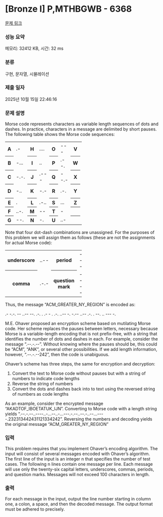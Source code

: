# [Bronze I] P,MTHBGWB - 6368 

[문제 링크](https://www.acmicpc.net/problem/6368) 

### 성능 요약

메모리: 32412 KB, 시간: 32 ms

### 분류

구현, 문자열, 시뮬레이션

### 제출 일자

2025년 10월 15일 22:46:16

### 문제 설명

<p>Morse code represents characters as variable length sequences of dots and dashes. In practice, characters in a message are delimited by short pauses. The following table shows the Morse code sequences:</p>

<table class="table table-bordered" style="width:50%">
	<tbody>
		<tr>
			<th>A</th>
			<td>.-</td>
			<th>H</th>
			<td>....</td>
			<th>O</th>
			<td>---</td>
			<th>V</th>
			<td>...-</td>
		</tr>
		<tr>
			<th>B</th>
			<td>-...</td>
			<th>I</th>
			<td>..</td>
			<th>P</th>
			<td>.--.</td>
			<th>W</th>
			<td>.--</td>
		</tr>
		<tr>
			<th>C</th>
			<td>-.-.</td>
			<th>J</th>
			<td>.---</td>
			<th>Q</th>
			<td>--.-</td>
			<th>X</th>
			<td>-..-</td>
		</tr>
		<tr>
			<th>D</th>
			<td>-..</td>
			<th>K</th>
			<td>-.-</td>
			<th>R</th>
			<td>.-.</td>
			<th>Y</th>
			<td>-.--</td>
		</tr>
		<tr>
			<th>E</th>
			<td>.</td>
			<th>L</th>
			<td>.-..</td>
			<th>S</th>
			<td>...</td>
			<th>Z</th>
			<td>--..</td>
		</tr>
		<tr>
			<th>F</th>
			<td>..-.</td>
			<th>M</th>
			<td>--</td>
			<th>T</th>
			<td>-</td>
			<th> </th>
			<td> </td>
		</tr>
		<tr>
			<th>G</th>
			<td>--.</td>
			<th>N</th>
			<td>-.</td>
			<th>U</th>
			<td>..-</td>
			<th> </th>
			<td> </td>
		</tr>
	</tbody>
</table>

<p>Note that four dot-dash combinations are unassigned. For the purposes of this problem we will assign them as follows (these are not the assignments for actual Morse code):</p>

<table class="table table-bordered" style="width:50%">
	<tbody>
		<tr>
			<th>underscore</th>
			<td>..--</td>
			<th>period</th>
			<td>---.</td>
		</tr>
		<tr>
			<th>comma</th>
			<td>.-.-</td>
			<th>question mark</th>
			<td>----</td>
		</tr>
	</tbody>
</table>

<p>Thus, the message “ACM_GREATER_NY_REGION” is encoded as:</p>

<p>.- -.-. -- ..-- --. .-. . .- - . .-. ..-- -. -.-- ..-- .-. . --. .. --- -.</p>

<p>M.E. Ohaver proposed an encryption scheme based on mutilating Morse code. Her scheme replaces the pauses between letters, necessary because Morse is a variable-length encoding that is not prefix-free, with a string that identifies the number of dots and dashes in each. For example, consider the message “.--.-.--”. Without knowing where the pauses should be, this could be “ACM”, “ANK”, or several other possibilities. If we add length information, however, “.--.-.--242”, then the code is unabiguous.</p>

<p>Ohaver’s scheme has three steps, the same for encryption and decryption:</p>

<ol>
	<li>Convert the text to Morse code without pauses but with a string of numbers to indicate code lengths</li>
	<li>Reverse the string of numbers</li>
	<li>Convert the dots and dashes back into to text using the reversed string of numbers as code lengths</li>
</ol>

<p>As an example, consider the encrypted message “AKADTOF_IBOETATUK_IJN”. Converting to Morse code with a length string yields “.--.-.--..----..-...--..-...---.-.--..--.-..--...----.232313442431121334242”. Reversing the numbers and decoding yields the original message “ACM_GREATER_NY_REGION”</p>

### 입력 

 <p>This problem requires that you implement Ohaver’s encoding algorithm. The input will consist of several messages encoded with Ohaver’s algorithm. The first line of the input is an integer n that specifies the number of test cases. The following n lines contain one message per line. Each message will use only the twenty-six capital letters, underscores, commas, periods, and question marks. Messages will not exceed 100 characters in length.</p>

### 출력 

 <p>For each message in the input, output the line number starting in column one, a colon, a space, and then the decoded message. The output format must be adhered to precisely.</p>


